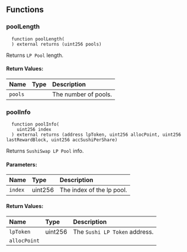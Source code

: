 


## Functions
### poolLength
```solidity
  function poolLength(
  ) external returns (uint256 pools)
```
Returns `LP Pool` length.



#### Return Values:
| Name                           | Type          | Description                                                                  |
| :----------------------------- | :------------ | :--------------------------------------------------------------------------- |
|`pools`|  | The number of pools.
### poolInfo
```solidity
  function poolInfo(
    uint256 index
  ) external returns (address lpToken, uint256 allocPoint, uint256 lastRewardBlock, uint256 accSushiPerShare)
```
Returns `SushiSwap LP Pool` info.


#### Parameters:
| Name | Type | Description                                                          |
| :--- | :--- | :------------------------------------------------------------------- |
|`index` | uint256 | The index of the lp pool.

#### Return Values:
| Name                           | Type          | Description                                                                  |
| :----------------------------- | :------------ | :--------------------------------------------------------------------------- |
|`lpToken`| uint256 | The `Sushi LP Token` address.
|`allocPoint`|  | 

